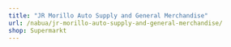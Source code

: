 ```yaml
---
title: "JR Morillo Auto Supply and General Merchandise"
url: /nabua/jr-morillo-auto-supply-and-general-merchandise/
shop: Supermarkt
---
```

